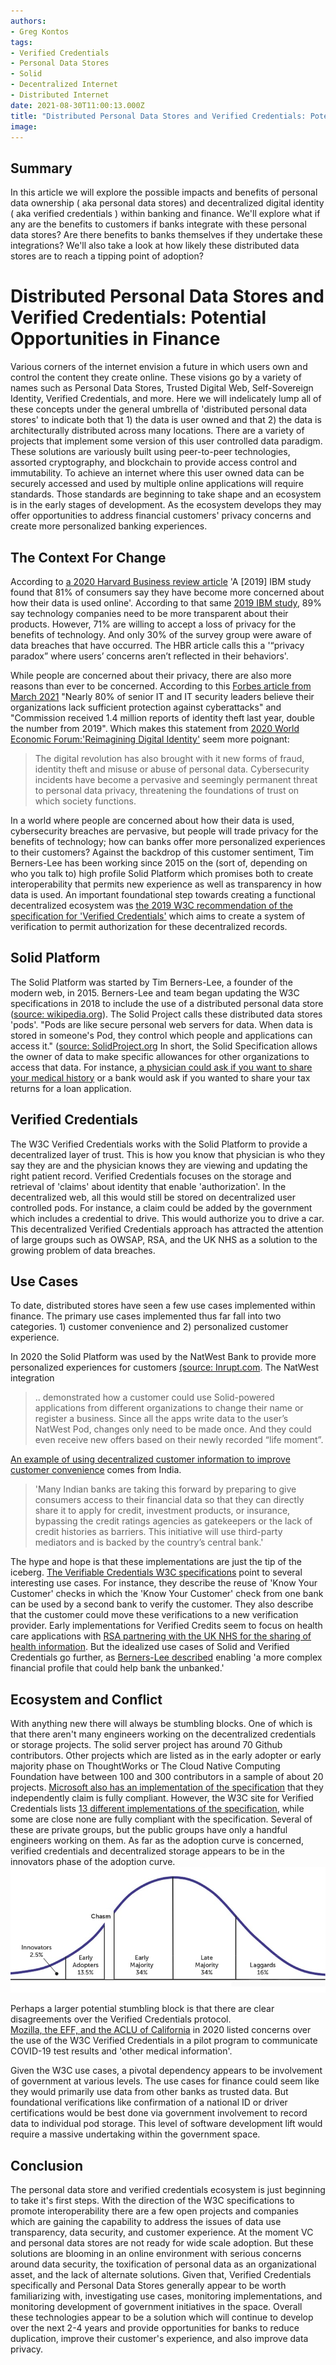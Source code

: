 ```yaml
---
authors:
- Greg Kontos
tags:
- Verified Credentials
- Personal Data Stores
- Solid
- Decentralized Internet
- Distributed Internet
date: 2021-08-30T11:00:13.000Z
title: "Distributed Personal Data Stores and Verified Credentials: Potential Opportunities in Finance"
image: 
---
```


## Summary 
In this article we will explore the possible impacts and benefits of personal data ownership ( aka personal data stores) and decentralized digital identity ( aka verified credentials ) within banking and finance.  We'll explore what if any are the benefits to customers if banks integrate with these personal data stores?  Are there benefits to banks themselves if they undertake these integrations?  We'll also take a look at how likely these distributed data stores are to reach a tipping point of adoption? 

# Distributed Personal Data Stores and Verified Credentials: Potential Opportunities in Finance

Various corners of the internet envision a future in which users own and control the content they create online.  These visions go by a variety of names such as Personal Data Stores, Trusted Digital Web, Self-Sovereign Identity, Verified Credentials, and more.  Here we will indelicately lump all of these concepts under the general umbrella of 'distributed personal data stores' to indicate both that 1) the data is user owned and that 2) the data is architecturally distributed across many locations.  There are a variety of projects that implement some version of this user controlled data paradigm.  These solutions are variously built using peer-to-peer technologies, assorted cryptography, and blockchain to provide access control and immutability.  To achieve an internet where this user owned data can be securely accessed and used by multiple online applications will require standards.  Those standards are beginning to take shape and an ecosystem is in the early stages of development.  As the ecosystem develops they may offer opportunities to address financial customers' privacy concerns and create more personalized banking experiences.

## The Context For Change
According to [a 2020 Harvard Business review article](https://hbr.org/2020/01/why-companies-make-it-so-hard-for-users-to-control-their-data) 'A [2019] IBM study found that 81% of consumers say they have become more concerned about how their data is used online'. According to that same [2019 IBM study](https://www.axios.com/consumers-kinda-sorta-care-about-their-data-3292eae9-2176-4a12-b8b5-8f2de4311907.html), 89% say technology companies need to be more transparent about their products.  However, 71% are willing to accept a loss of privacy for the benefits of technology.  And only 30% of the survey group were aware of data breaches that have occurred.  The HBR article calls this a '“privacy paradox” where users’ concerns aren’t reflected in their behaviors'. 

While people are concerned about their privacy, there are also more reasons than ever to be concerned.  According to this [Forbes article from March 2021](https://www.forbes.com/sites/chuckbrooks/2021/03/02/alarming-cybersecurity-stats-------what-you-need-to-know-for-2021/?sh=3c7ca16e58d3) "Nearly 80% of senior IT and IT security leaders believe their organizations lack sufficient protection against cyberattacks" and "Commission received 1.4 million reports of identity theft last year, double the number from 2019".  Which makes this statement from 
[2020 World Economic Forum:'Reimagining Digital Identity'](https://canada-ca.github.io/PCTF-CCP/docs/RelatedPolicies/WEF_Digital_Identity.pdf) seem more poignant: 
> The digital revolution has also brought with it new forms of fraud, identity theft and misuse or abuse of personal data. Cybersecurity incidents have become a pervasive and seemingly permanent threat to personal data privacy, threatening the foundations of trust on which society functions. 

In a world where people are concerned about how their data is used, cybersecurity breaches are pervasive, but people will trade privacy for the benefits of technology; how can banks offer more personalized experiences to their customers?  Against the backdrop of this customer sentiment, Tim Berners-Lee has been working since 2015 on the (sort of, depending on who you talk to) high profile Solid Platform which promises both to create interoperability that permits new experience as well as transparency in how data is used. An important foundational step towards creating a functional decentralized ecosystem was [the 2019 W3C recommendation of the specification for 'Verified Credentials'](https://www.w3.org/standards/history/vc-data-model) which aims to create a system of verification to permit authorization for these decentralized records.

## Solid Platform
The Solid Platform was started by Tim Berners-Lee, a founder of the modern web, in 2015.  Berners-Lee and team began updating the W3C specifications in 2018 to include the use of a distributed personal data store ([source: wikipedia.org](https://en.wikipedia.org/wiki/Solid_(web_decentralization_project))).  The Solid Project calls these distributed data stores 'pods'.  "Pods are like secure personal web servers for data. When data is stored in someone's Pod, they control which people and applications can access it." ([source: SolidProject.org](https://solidproject.org/)   In short, the Solid Specification allows the owner of data to make specific allowances for other organizations to access that data. For instance, [a physician could ask if you want to share your medical history](https://www.rsa.com/en-us/blog/2021-07/verifiable-credentials-the-key-to-trust-on-the-next-web) or a bank would ask if you wanted to share your tax returns for a loan application.


## Verified Credentials

The W3C Verified Credentials works with the Solid Platform to provide a decentralized layer of trust.  This is how you know that physician is who they say they are and the physician knows they are viewing and updating the right patient record.  Verified Credentials focuses on the storage and retrieval of 'claims' about identity that enable 'authorization'.  In the decentralized web, all this would still be stored on decentralized user controlled pods. For instance, a claim could be added by the government which includes a credential to drive.  This would authorize you to drive a car.  This decentralized Verified Credentials approach has attracted the attention of large groups such as OWSAP, RSA, and the UK NHS as a solution to the growing problem of data breaches.


## Use Cases
To date, distributed stores have seen a few use cases implemented within finance. The primary use cases implemented thus far fall into two categories.  1) customer convenience and 2) personalized customer experience. 
 
In 2020 the Solid Platform was used by the NatWest Bank to provide more personalized experiences for customers [(source: Inrupt.com](https://inrupt.com/solid-enterprise-natwest-bbc). The NatWest integration 
> .. demonstrated how a customer could use Solid-powered applications from  different organizations to change their name or register a business. Since all the apps write data to the user’s NatWest Pod, changes only need to be made once. And they could even receive new offers based on their newly recorded “life moment”.

[An example of using decentralized customer information to improve customer convenience](https://hbr.org/2020/01/why-companies-make-it-so-hard-for-users-to-control-their-data) comes from India.
> 'Many Indian banks are taking this forward by preparing to give consumers access to their financial data so that they can directly share it to apply for credit, investment products, or insurance, bypassing the credit ratings agencies as gatekeepers or the lack of credit histories as barriers. This initiative will use third-party mediators and is backed by the country’s central bank.'

The hype and hope is that these implementations are just the tip of the iceberg.  [The Verifiable Credentials W3C specifications](https://www.w3.org/TR/vc-use-cases/#finance) point to several interesting use cases.  For instance, they describe the reuse of 'Know Your Customer' checks in which the 'Know Your Customer' check from one bank can be used by a second bank to verify the customer.  They also describe that the customer could move these verifications to a new verification provider.  Early implementations for Verified Credits seem to focus on health care applications with [RSA partnering with the UK NHS for the sharing of health information](https://www.rsa.com/en-us/blog/2021-07/verifiable-credentials-the-key-to-trust-on-the-next-web).  But the idealized use cases of Solid and Verified Credentials go further, as [Berners-Lee described](https://thenewstack.io/sir-tim-berners-lees-solid-protocol-puts-data-back-in-the-control-of-the-end-user/) enabling
'a more complex financial profile that could help bank the unbanked.'


## Ecosystem and Conflict

With anything new there will always be stumbling blocks.  One of which is that there aren't many engineers working on the decentralized credentials or storage projects.  The solid server project has around 70 Github contributors.  Other projects which are listed as in the early adopter or early majority phase on ThoughtWorks or The Cloud Native Computing Foundation have between 100 and 300 contributors in a sample of about 20 projects.  [Microsoft also has an implementation of the specification](https://docs.microsoft.com/en-us/azure/active-directory/verifiable-credentials/decentralized-identifier-overview) that they independently claim is fully compliant.  However, the W3C site for Verified Credentials lists [13 different implementations of the specification](https://w3c.github.io/vc-test-suite/implementations/), while some are close none are fully compliant with the specification.  Several of these are private groups, but the public groups have only a handful engineers working on them.  As far as the adoption curve is concerned, verified credentials and decentralized storage appears to be in the innovators phase of the adoption curve.  ![the technology adoption curve](../images/2021/08/innovation-curve-chasm.png)

Perhaps a larger potential stumbling block is that there are clear disagreements over the Verified Credentials protocol.  
[Mozilla, the EFF, and the ACLU of California](https://blog.mozilla.org/netpolicy/2020/08/06/by-embracing-blockchain-a-california-bill-takes-the-wrong-step-forward/) in 2020 listed concerns over the use of the W3C Verified Credentials in a pilot program to communicate COVID-19 test results and 'other medical information'.   

Given the W3C use cases, a pivotal dependency appears to be involvement of government at various levels.  The use cases for finance could seem like they would primarily use data from other banks as trusted data.  But foundational verifications like confirmation of a national ID or driver certifications would be best done via government involvement to record data to individual pod storage. This level of software development lift would require a massive undertaking within the government space.  

## Conclusion

The personal data store and verified credentials ecosystem is just beginning to take it's first steps.  With the direction of the W3C specifications to promote interoperability there are a few open projects and companies which are gaining the capability to address the issues of data use transparency, data security, and customer experience.  At the moment VC and personal data stores are not ready for wide scale adoption.  But these solutions are blooming in an online environment with serious concerns around data security, the toxification of personal data as an organizational asset, and the lack of alternate solutions.  Given that, Verified Credentials specifically and Personal Data Stores generally appear to be worth familiarizing with, investigating use cases, monitoring implementations, and monitoring development of government initiatives in the space.  Overall these technologies appear to be a solution which will continue to develop over the next 2-4 years and provide opportunities for banks to reduce duplication, improve their customer's experience, and also improve data privacy.
